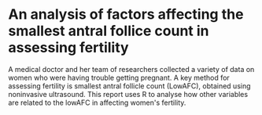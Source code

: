 # An analysis of factors affecting the smallest antral follice count in assessing fertility

A medical doctor and her team of researchers collected a variety of data on women who were having trouble getting pregnant. A key method for assessing fertility is smallest antral follicle count (LowAFC), obtained using noninvasive ultrasound. This report uses R to analyse how other variables are related to the lowAFC in affecting women's fertility.
